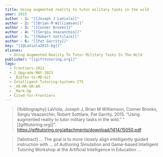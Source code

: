 ```yaml
---
title: Using augmented reality to tutor military tasks in the wild
year: 2015
author - 1: "[[Joseph J LaViola]]"
author - 2: "[[Brian M Williamson]]"
author - 3: "[[Conner Brooks]]"
author - 4: "[[Sergiu Veazanchin]]"
author - 5: "[[Robert Sottilare]]"
author - 6: "[[Pat Garrity]]"
key: "[[@LaViola2015-bg]]"
aliases:
  - Using Augmented Reality To Tutor Military Tasks In The Wild
publisher: "[[gifttutoring.org]]"
tags:
  - Frontiers-2022
  - 2_Upgrade-MAY-2023
  - _BibTex-to-MD-Git
  - Intelligent-Tutoring-Systems-ITS
  - _XR-MR-VR-AR
  - _Mark-Up
  - Cited-for-Frontiers
---
```


> [!bibliography]
> LaViola, Joseph J, Brian M Williamson, Conner Brooks, Sergiu Veazanchin, Robert Sottilare, Pat Garrity. 2015. “Using augmented reality to tutor military tasks in the wild.” "[[gifttutoring.org]]". https://gifttutoring.org/attachments/download/1414/15050.pdf

> [!abstract]
> … The goal is to more closely align intelligently guided instruction with … of Authoring Simulation and Game-based Intelligent Tutoring Workshop at the Artificial Intelligence in Education …